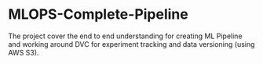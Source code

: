 # MLOPS-Complete-Pipeline
The project cover the end to end understanding for creating ML Pipeline and working around DVC for experiment tracking and data versioning (using AWS S3).
